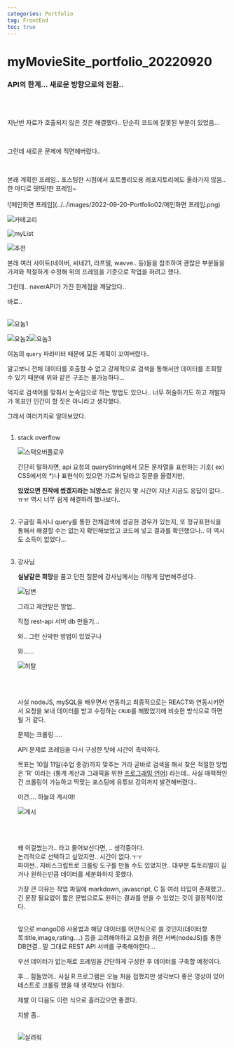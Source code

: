 ```yaml
---
categories: Portfolio	
tag: FrontEnd
toc: true
---
```




<h1>myMovieSite_portfolio_20220920</h1> 

<h3>API의 한계... 새로운 방향으로의 전환..</h3>

<br><br>

지난번 자료가 호출되지 않은 것은 해결했다.. 단순히 코드에 잘못된 부분이 있었음... 

<br>

그런데 새로운 문제에 직면해버렸다..

<br>

본래 계획한 프레임.. 포스팅한 시점에서 포트폴리오용 레포지토리에도 올라가지 않음.. 한 마디로 땃!땃!한 프레임~<br><br>
![메인화면 프레임](../../images/2022-09-20-Portfolio02/메인화면 프레임.png)

![카테고리](../../images/2022-09-20-Portfolio02/카테고리.png)

![myList](../../images/2022-09-20-Portfolio02/myList.png)

![추천](../../images/2022-09-20-Portfolio02/추천.png)

본래 여러 사이트(네이버, 씨네21, 라프텔, wavve.. 등)들을 참조하여 괜찮은 부분들을 가져와 적절하게 수정해 위의 프레임을 기준으로 작업을 하려고 했다.<br>

그런데.. naverAPI가 가진 한계점을 깨달았다..<br>

바로..<br><br>

![요놈1](../../images/2022-09-20-Portfolio02/요놈1.png)

![요놈2](../../images/2022-09-20-Portfolio02/요놈2.png)![요놈3](../../images/2022-09-20-Portfolio02/요놈3.png)

이놈의 `query` 파라미터 때문에 모든 계획이 꼬여버렸다..<br>

알고보니 전체 데이터를 호출할 수 없고 강제적으로 검색을 통해서만 데이터를 조회할 수 있기 때문에 위와 같은 구조는 불가능하다...<br>

억지로 검색어를 맞춰서 눈속임으로 하는 방법도 있으나.. 너무 허술하기도 하고 개발자가 목표인 인간이 할 짓은 아니라고 생각했다. <br>

그래서 여러가지로 알아보았다. <br><br>

1. stack overflow

   ![스택오버플로우](../../images/2022-09-20-Portfolio02/스택오버플로우.png)

   간단히 말하자면, api 요청의 queryString에서 모든 문자열을 표현하는 기호( ex) CSS에서의 *)나 표현식이 있으면 가르쳐 달라고 질문을 올렸지만,

   **있었으면 진작에 썼겠지라는 늬앙스**로 올린지 몇 시간이 지난 지금도 응답이 없다..ㅠㅠ 역시 너무 쉽게 해결하려 했나보다.. <br><br>

2. 구글링
   혹시나 query를 통한 전체검색에 성공한 경우가 있는지, 또 정규표현식을 통해서 해결할 수는 없는지 확인해보았고 코드에 넣고 결과를 확인했으나.. 이 역시도 소득이 없었다... <br><br>

3. 강사님

   **실낱같은 희망**을 품고 던진 질문에 강사님께서는 이렇게 답변해주셨다.. <br>

   ![답변](../../images/2022-09-20-Portfolio02/답변.jpg)

   그리고 제안받은 방법..<br>

   직접 rest-api 서버 db 만들기... <br>

   와.. 그런 신박한 방법이 있었구나 <br>

   와......<br>

   ![허탈](../../images/2022-09-20-Portfolio02/허탈.png)

   <br><br>

   사실 nodeJS, mySQL을 배우면서 연동하고 최종적으로는 REACT와 연동시키면서 요청을 보내 데이터를 받고 수정하는 `CRUD`를 해봤었기에 비슷한 방식으로 하면 될 거 같다.<br>

   문제는 크롤링 .... <br>

   API 문제로 프레임을 다시 구성한 탓에 시간이 촉박하다.<br>

   목표는 10월 11일(수업 종강)까지 맞추는 거라 곧바로 검색을 해서 찾은 적절한 방법은 'R' 이라는 (통계 계산과 그래픽을 위한 [프로그래밍 언어](https://ko.wikipedia.org/wiki/프로그래밍_언어)) 라는데.. 사실 매력적인건 크롤링이 가능하고 딱맞는 포스팅에 유튜브 강의까지 발견해버렸다.. <br>

   이건.... 하늘의 계시야!<br>

   ![계시](../../images/2022-09-20-Portfolio02/계시.jpg)

   <br><br>

   왜 이걸썼는가.. 라고 물어보신다면, .. 생각중이다. <br>
   논리적으로 선택하고 싶었지만.. 시간이 없다.ㅜㅜ<br>
   파이썬.. 자바스크립트로 크롤링 도구를 만들 수도 있었지만.. 대부분 튜토리얼이 길거나 원하는만큼 데이터를 세분화하지 못했다. <br>

   가장 큰 이유는 작업 파일에 markdown, javascript, C 등 여러 타입이 존재했고.. 긴 문장 필요없이 짧은 문법으로도 원하는 결과를 얻을 수 있었는 것이 결정적이었다.<br><br>

   앞으로 mongoDB 사용법과 해당 데이터를 어떤식으로 쓸 것인지(데이터항목:title,image,rating....) 등을 고려해야하고 요청을 위한 서버(nodeJS)를 통한 DB연결.. 말 그대로 REST API 서버를 구축해야한다... <br>

   우선 데이터가 없는채로 프레임을 간단하게 구성한 후 데이터를 구축할 예정이다. <br>

   후... 힘들었어.. 사실 R 프로그램은 오늘 처음 접했지만 생각보다 좋은 영상이 있어 테스트로 크롤링 했을 때 생각보다 쉬웠다. <br>

   제발 이 다음도 이런 식으로 흘러갔으면 좋겠다.<br>

   지발 좀.. <br><br>

   ![살려줘](../../images/2022-09-20-Portfolio02/살려줘.png)

   

   

   